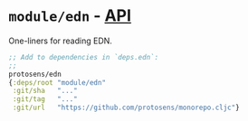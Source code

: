 # `module/edn` - [API](API.md)

One-liners for reading EDN.

```clojure
;; Add to dependencies in `deps.edn`:
;;
protosens/edn
{:deps/root "module/edn"
 :git/sha   "..."
 :git/tag   "..."
 :git/url   "https://github.com/protosens/monorepo.cljc"}
```

